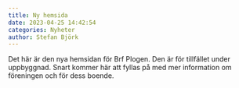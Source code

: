 ```yaml
---
title: Ny hemsida
date: 2023-04-25 14:42:54
categories: Nyheter
author: Stefan Björk
---
```


Det här är den nya hemsidan för Brf Plogen. Den är för tillfället under uppbyggnad. Snart kommer här att fyllas på med mer information om föreningen och för dess boende.

